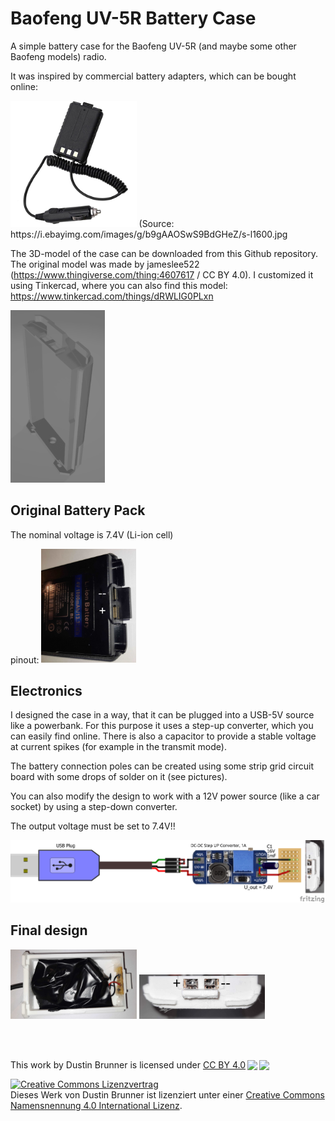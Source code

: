 # Baofeng UV-5R Battery Case
A simple battery case for the Baofeng UV-5R (and maybe some other Baofeng models) radio.

It was inspired by commercial battery adapters, which can be bought online:

<img src="pictures/Original.jpg" width="40%">
(Source: https://i.ebayimg.com/images/g/b9gAAOSwS9BdGHeZ/s-l1600.jpg

The 3D-model of the case can be downloaded from this Github repository. The original model was made by  jameslee522 (https://www.thingiverse.com/thing:4607617 / CC BY 4.0). I customized it using Tinkercad, where you can also find this model:  https://www.tinkercad.com/things/dRWLIG0PLxn

<img src="pictures/3D-model.png" width="30%">

## Original Battery Pack
The nominal voltage is 7.4V (Li-ion cell)

pinout: 
<img src="pictures/Battery_Pack.jpg" width="30%">

## Electronics
I designed the case in a way, that it can be plugged into a USB-5V source like a powerbank. For this purpose it uses a step-up converter, which you can easily find online. There is also a capacitor to provide a stable voltage at current spikes (for example in the transmit mode).

The battery connection poles can be created using some strip grid circuit board with some drops of solder on it (see pictures).

You can also modify the design to work with a 12V power source (like a car socket) by using a step-down converter.

The output voltage must be set to 7.4V!!

<img src="pictures/Baofeng_Step_UP_Circuit_Steckplatine.png" width="100%">

## Final design
<img src="pictures/Case_Bottom.jpg" width="40%">
<img src="pictures/Battery_Poles.jpg" width="40%">


<br><br>
<p xmlns:dct="http://purl.org/dc/terms/" xmlns:cc="http://creativecommons.org/ns#" class="license-text">This work by <span property="cc:attributionName">Dustin Brunner</span> is licensed under <a rel="license" href="https://creativecommons.org/licenses/by/4.0">CC BY 4.0<img style="height:15px!important;margin-left:3px;vertical-align:text-bottom;" src="https://mirrors.creativecommons.org/presskit/icons/cc.svg?ref=chooser-v1" /><img style="height:15px!important;margin-left:3px;vertical-align:text-bottom;" src="https://mirrors.creativecommons.org/presskit/icons/by.svg?ref=chooser-v1" /></a></p>

<a rel="license" href="http://creativecommons.org/licenses/by/4.0/"><img alt="Creative Commons Lizenzvertrag" style="border-width:0" src="https://i.creativecommons.org/l/by/4.0/88x31.png" /></a><br />Dieses Werk von <span xmlns:cc="http://creativecommons.org/ns#" property="cc:attributionName">Dustin Brunner</span> ist lizenziert unter einer <a rel="license" href="http://creativecommons.org/licenses/by/4.0/">Creative Commons Namensnennung 4.0 International Lizenz</a>.
